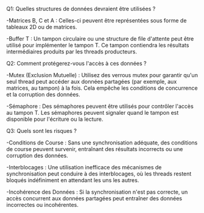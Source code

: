 Q1: Quelles structures de données devraient être utilisées ?

-Matrices B, C et A :
Celles-ci peuvent être représentées sous forme de tableaux 2D ou de matrices.

-Buffer T :
Un tampon circulaire ou une structure de file d'attente peut être utilisé pour implémenter le tampon T. Ce tampon contiendra les résultats intermédiaires produits par les threads producteurs.

Q2: Comment protégerez-vous l'accès à ces données ?

-Mutex (Exclusion Mutuelle) :
Utilisez des verrous mutex pour garantir qu'un seul thread peut accéder aux données partagées (par exemple, aux matrices, au tampon) à la fois. Cela empêche les conditions de concurrence et la corruption des données.

-Sémaphore :
Des sémaphores peuvent être utilisés pour contrôler l'accès au tampon T. Les sémaphores peuvent signaler quand le tampon est disponible pour l'écriture ou la lecture.

Q3: Quels sont les risques ?

-Conditions de Course :
Sans une synchronisation adéquate, des conditions de course peuvent survenir, entraînant des résultats incorrects ou une corruption des données.

-Interblocages :
Une utilisation inefficace des mécanismes de synchronisation peut conduire à des interblocages, où les threads restent bloqués indéfiniment en attendant les uns les autres.

-Incohérence des Données :
Si la synchronisation n'est pas correcte, un accès concurrent aux données partagées peut entraîner des données incorrectes ou incohérentes.
